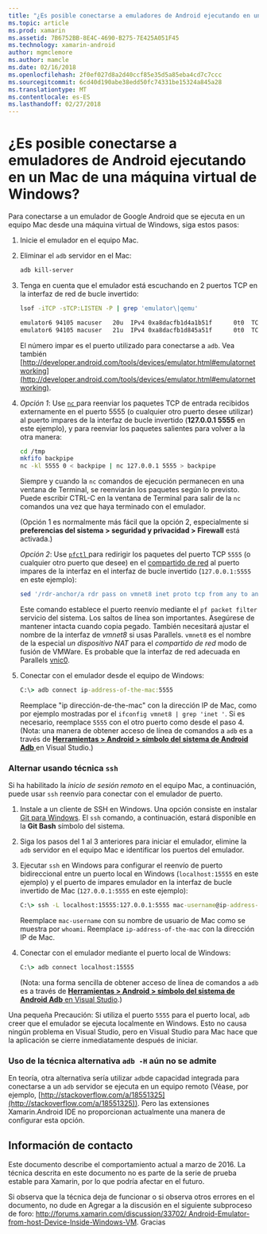 ```yaml
---
title: "¿Es posible conectarse a emuladores de Android ejecutando en un Mac de una máquina virtual de Windows?"
ms.topic: article
ms.prod: xamarin
ms.assetid: 7B6752BB-8E4C-4690-B275-7E425A051F45
ms.technology: xamarin-android
author: mgmclemore
ms.author: mamcle
ms.date: 02/16/2018
ms.openlocfilehash: 2f0ef027d8a2d40ccf85e35d5a85eba4cd7c7ccc
ms.sourcegitcommit: 6cd40d190abe38edd50fc74331be15324a845a28
ms.translationtype: MT
ms.contentlocale: es-ES
ms.lasthandoff: 02/27/2018
---
```

# <a name="is-it-possible-to-connect-to-android-emulators-running-on-a-mac-from-a-windows-vm"></a>¿Es posible conectarse a emuladores de Android ejecutando en un Mac de una máquina virtual de Windows?

Para conectarse a un emulador de Google Android que se ejecuta en un equipo Mac desde una máquina virtual de Windows, siga estos pasos:

1.  Inicie el emulador en el equipo Mac.

2.  Eliminar el `adb` servidor en el Mac:

    ```bash
    adb kill-server
    ```

3.  Tenga en cuenta que el emulador está escuchando en 2 puertos TCP en la interfaz de red de bucle invertido:

    ```bash
    lsof -iTCP -sTCP:LISTEN -P | grep 'emulator\|qemu'

    emulator6 94105 macuser   20u  IPv4 0xa8dacfb1d4a1b51f      0t0  TCP localhost:5555 (LISTEN)
    emulator6 94105 macuser   21u  IPv4 0xa8dacfb1d845a51f      0t0  TCP localhost:5554 (LISTEN)
    ```

    El número impar es el puerto utilizado para conectarse a `adb`. Vea también [http://developer.android.com/tools/devices/emulator.html#emulatornetworking](http://developer.android.com/tools/devices/emulator.html#emulatornetworking).

4.  _Opción 1_: Use [ `nc` ](https://developer.apple.com/library/mac/documentation/Darwin/Reference/ManPages/man1/nc.1.html) para reenviar los paquetes TCP de entrada recibidos externamente en el puerto 5555 (o cualquier otro puerto desee utilizar) al puerto impares de la interfaz de bucle invertido (**127.0.0.1 5555** en este ejemplo), y para reenviar los paquetes salientes para volver a la otra manera:

    ```bash
    cd /tmp
    mkfifo backpipe
    nc -kl 5555 0 < backpipe | nc 127.0.0.1 5555 > backpipe
    ```

    Siempre y cuando la `nc` comandos de ejecución permanecen en una ventana de Terminal, se reenviarán los paquetes según lo previsto. Puede escribir CTRL-C en la ventana de Terminal para salir de la `nc` comandos una vez que haya terminado con el emulador.

    (Opción 1 es normalmente más fácil que la opción 2, especialmente si **preferencias del sistema > seguridad y privacidad > Firewall** está activada.) 

    _Opción 2_: Use [ `pfctl` ](https://developer.apple.com/library/mac/documentation/Darwin/Reference/ManPages/man8/pfctl.8.html) para redirigir los paquetes del puerto TCP `5555` (o cualquier otro puerto que desee) en el [compartido de red](http://kb.parallels.com/en/4948) al puerto impares de la interfaz en el interfaz de bucle invertido (`127.0.0.1:5555` en este ejemplo):

    ```bash
    sed '/rdr-anchor/a rdr pass on vmnet8 inet proto tcp from any to any port 5555 -> 127.0.0.1 port 5555' /etc/pf.conf | sudo pfctl -ef -
    ```

    Este comando establece el puerto reenvío mediante el `pf packet filter` servicio del sistema. Los saltos de línea son importantes. Asegúrese de mantener intacta cuando copia pegado. También necesitará ajustar el nombre de la interfaz de *vmnet8* si usas Parallels. `vmnet8` es el nombre de la especial *un dispositivo NAT* para el *compartido de red* modo de fusión de VMWare. Es probable que la interfaz de red adecuada en Parallels [vnic0](http://download.parallels.com/doc/psbm/en/Parallels_Server_Bare_Metal_Users_Guide/29258.htm).

5.  Conectar con el emulador desde el equipo de Windows:

    ```cmd
    C:\> adb connect ip-address-of-the-mac:5555
    ```

    Reemplace "ip dirección-de-the-mac" con la dirección IP de Mac, como por ejemplo mostradas por el `ifconfig vmnet8 | grep 'inet '`. Si es necesario, reemplace `5555` con el otro puerto como desde el paso 4\. (Nota: una manera de obtener acceso de línea de comandos a `adb` es a través de [ **Herramientas > Android > símbolo del sistema de Android Adb** ](~/cross-platform/troubleshooting/questions/version-logs.md#adb-logcat) en Visual Studio.)

### <a name="alternate-technique-using-ssh"></a>Alternar usando técnica `ssh`

Si ha habilitado la _inicio de sesión remoto_ en el equipo Mac, a continuación, puede usar `ssh` reenvío para conectar con el emulador de puerto.

1.  Instale a un cliente de SSH en Windows. Una opción consiste en instalar [Git para Windows](https://git-for-windows.github.io/). El `ssh` comando, a continuación, estará disponible en la **Git Bash** símbolo del sistema.

2.  Siga los pasos del 1 al 3 anteriores para iniciar el emulador, elimine la `adb` servidor en el equipo Mac e identificar los puertos del emulador.

3.  Ejecutar `ssh` en Windows para configurar el reenvío de puerto bidireccional entre un puerto local en Windows (`localhost:15555` en este ejemplo) y el puerto de impares emulador en la interfaz de bucle invertido de Mac (`127.0.0.1:5555` en este ejemplo):

    ```cmd 
    C:\> ssh -L localhost:15555:127.0.0.1:5555 mac-username@ip-address-of-the-mac
    ```

    Reemplace `mac-username` con su nombre de usuario de Mac como se muestra por `whoami`. Reemplace `ip-address-of-the-mac` con la dirección IP de Mac.

4.  Conectar con el emulador mediante el puerto local de Windows:

    ```cmd
    C:\> adb connect localhost:15555
    ```

    (Nota: una forma sencilla de obtener acceso de línea de comandos a `adb` es a través de [ **Herramientas > Android > símbolo del sistema de Android Adb** en Visual Studio](~/cross-platform/troubleshooting/questions/version-logs.md#adb-logcat).)

Una pequeña Precaución: Si utiliza el puerto `5555` para el puerto local, `adb` creer que el emulador se ejecuta localmente en Windows. Esto no causa ningún problema en Visual Studio, pero en Visual Studio para Mac hace que la aplicación se cierre inmediatamente después de iniciar.

### <a name="alternate-technique-using-adb--h-is-not-yet-supported"></a>Uso de la técnica alternativa `adb -H` aún no se admite

En teoría, otra alternativa sería utilizar `adb`de capacidad integrada para conectarse a un `adb` servidor se ejecuta en un equipo remoto (Véase, por ejemplo, [http://stackoverflow.com/a/18551325](http://stackoverflow.com/a/18551325)).
Pero las extensiones Xamarin.Android IDE no proporcionan actualmente una manera de configurar esta opción.

## <a name="contact-information"></a>Información de contacto

Este documento describe el comportamiento actual a marzo de 2016. La técnica descrita en este documento no es parte de la serie de prueba estable para Xamarin, por lo que podría afectar en el futuro.

Si observa que la técnica deja de funcionar o si observa otros errores en el documento, no dude en Agregar a la discusión en el siguiente subproceso de foro: [http://forums.xamarin.com/discussion/33702/ Android-Emulator-from-host-Device-Inside-Windows-VM](http://forums.xamarin.com/discussion/33702/android-emulator-from-host-device-inside-windows-vm).
Gracias

